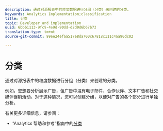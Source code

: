 ```yaml
---
description: 通过对源报表中的粒度数据进行分组（分类）来创建的分类。
keywords: Analytics Implementation;classification
title: 分类
topic: Developer and implementation
uuid: 6bbb1113-9fc9-4e9d-90dd-d2d9d6b67b73
translation-type: tm+mt
source-git-commit: 99ee24efaa517e8da700c67818c111c4aa90dc02

---
```



# 分类

通过对源报表中的粒度数据进行分组（分类）来创建的分类。

例如，您想要分析展示广告，但广告中混有电子邮件、合作伙伴、文本广告和社交媒体促销活动。对于这种情况，您可以创建分组，以便对广告的各个部分进行单独分析。

有关更多详细信息，请参阅：

* “Analytics 帮助和参考”指南中的[分类](https://marketing.adobe.com/resources/help/en_US/reference/classifications.html)

